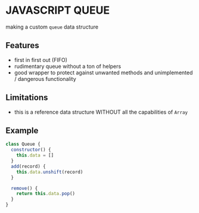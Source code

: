 # JAVASCRIPT QUEUE

making a custom `queue` data structure

## Features

- first in first out (FIFO)
- rudimentary queue without a ton of helpers
- good wrapper to protect against unwanted methods and unimplemented / dangerous functionality

## Limitations

- this is a reference data structure WITHOUT all the capabilities of `Array`

## Example

```javascript
class Queue {
  constructor() {
    this.data = []
  }
  add(record) {
    this.data.unshift(record)
  }

  remove() {
    return this.data.pop()
  }
}
```
